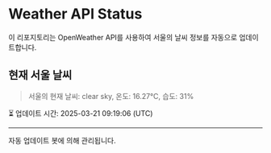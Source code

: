 
# Weather API Status

이 리포지토리는 OpenWeather API를 사용하여 서울의 날씨 정보를 자동으로 업데이트합니다.

## 현재 서울 날씨
> 서울의 현재 날씨: clear sky, 온도: 16.27°C, 습도: 31%

⏳ 업데이트 시간: 2025-03-21 09:19:06 (UTC)

---
자동 업데이트 봇에 의해 관리됩니다.
